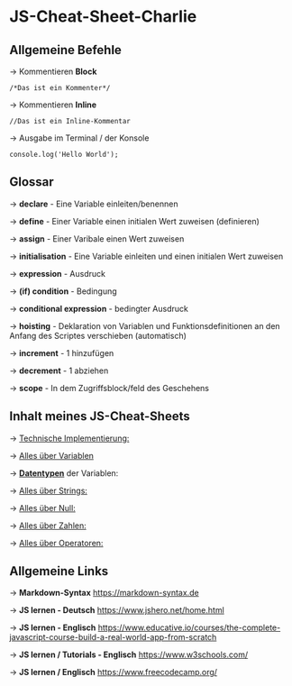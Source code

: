 # JS-Cheat-Sheet-Charlie

## Allgemeine Befehle

-> Kommentieren **Block**

    /*Das ist ein Kommenter*/

-> Kommentieren **Inline**

    //Das ist ein Inline-Kommentar

-> Ausgabe im Terminal / der Konsole

    console.log('Hello World');

## Glossar

-> **declare** - Eine Variable einleiten/benennen

-> **define** - Einer Variable einen initialen Wert zuweisen (definieren)

-> **assign** - Einer Varibale einen Wert zuweisen

-> **initialisation** - Eine Variable einleiten und einen initialen Wert zuweisen

-> **expression** - Ausdruck

-> **(if) condition** - Bedingung

-> **conditional expression** - bedingter Ausdruck

-> **hoisting** - Deklaration von Variablen und Funktionsdefinitionen an den Anfang des Scriptes verschieben (automatisch)

-> **increment** - 1 hinzufügen

-> **decrement** - 1 abziehen

-> **scope** - In dem Zugriffsblock/feld des Geschehens

## Inhalt meines JS-Cheat-Sheets

-> <a href="technischeszujavasript.md">Technische Implementierung:</a>  

-> <a href="variablen.md">Alles über Variablen</a> 

-> <a href="https://wiki.selfhtml.org/wiki/JavaScript/Datentyp">**Datentypen**</a> der Variablen:

-> <a href="string.md">Alles über Strings:</a>

-> <a href="null.md">Alles über Null:</a>

-> <a href="numbers.md">Alles über Zahlen:</a>

-> <a href="operators.md">Alles über Operatoren:</a>

## Allgemeine Links

-> **Markdown-Syntax**
<https://markdown-syntax.de>

-> **JS lernen - Deutsch**
<https://www.jshero.net/home.html>

-> **JS lernen - Englisch**
<https://www.educative.io/courses/the-complete-javascript-course-build-a-real-world-app-from-scratch>

-> **JS lernen / Tutorials - Englisch**
<https://www.w3schools.com/>

-> **JS lernen / Englisch**
<https://www.freecodecamp.org/>
